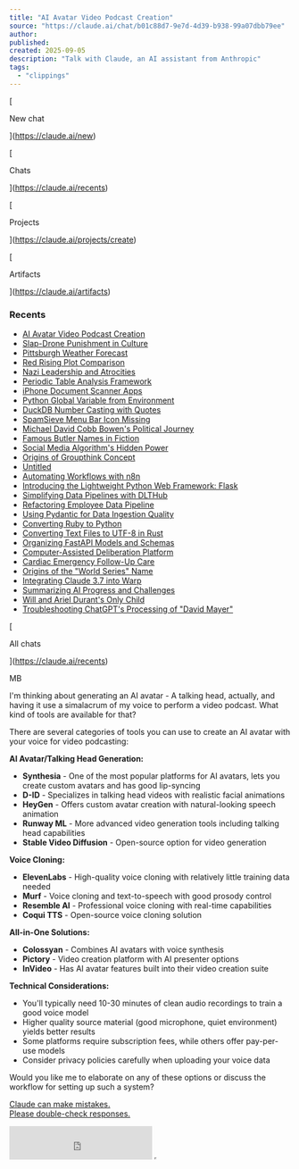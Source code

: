 ```yaml
---
title: "AI Avatar Video Podcast Creation"
source: "https://claude.ai/chat/b01c88d7-9e7d-4d39-b938-99a07dbb79ee"
author:
published:
created: 2025-09-05
description: "Talk with Claude, an AI assistant from Anthropic"
tags:
  - "clippings"
---
```

[

New chat

](https://claude.ai/new)

[

Chats

](https://claude.ai/recents)

[

Projects

](https://claude.ai/projects/create)

[

Artifacts

](https://claude.ai/artifacts)

### Recents

- [
	AI Avatar Video Podcast Creation
	](https://claude.ai/chat/b01c88d7-9e7d-4d39-b938-99a07dbb79ee)
- [
	Slap-Drone Punishment in Culture
	](https://claude.ai/chat/8f1acd4e-8f1b-4dbb-8728-ffeeaa516f70)
- [
	Pittsburgh Weather Forecast
	](https://claude.ai/chat/9d503571-ca19-4afb-8d98-ad58413d5a78)
- [
	Red Rising Plot Comparison
	](https://claude.ai/chat/0b1f6b52-ab03-4254-b880-6e70ba82db09)
- [
	Nazi Leadership and Atrocities
	](https://claude.ai/chat/ef46ec41-f8ff-4a3d-a9f9-b39d2048689e)
- [
	Periodic Table Analysis Framework
	](https://claude.ai/chat/1779bb16-4b90-4233-b4a1-3802d9e91cb2)
- [
	iPhone Document Scanner Apps
	](https://claude.ai/chat/bb520c73-813e-4df8-97de-a9d94b688b6d)
- [
	Python Global Variable from Environment
	](https://claude.ai/chat/c5f662f9-b374-4a4b-80ea-60a005a3e090)
- [
	DuckDB Number Casting with Quotes
	](https://claude.ai/chat/7efa9c71-8e64-4114-94b8-298c8ab57b09)
- [
	SpamSieve Menu Bar Icon Missing
	](https://claude.ai/chat/df17f254-4988-45b7-8311-fe06b11682be)
- [
	Michael David Cobb Bowen's Political Journey
	](https://claude.ai/chat/c8d80292-229f-4960-9a64-c498971b808d)
- [
	Famous Butler Names in Fiction
	](https://claude.ai/chat/27d37b96-5e18-4723-b743-ceff85eff2f8)
- [
	Social Media Algorithm's Hidden Power
	](https://claude.ai/chat/2aad1c2b-6dc3-45e9-bf24-e09eb1974655)
- [
	Origins of Groupthink Concept
	](https://claude.ai/chat/54a0bad9-3228-4d52-ac62-ad1be25af9f8)
- [
	Untitled
	](https://claude.ai/chat/71b5fbf9-f1c9-49a3-bd84-9c28b0147983)
- [
	Automating Workflows with n8n
	](https://claude.ai/chat/f708ae5b-c3fd-43ba-ac1a-d208d9c3af13)
- [
	Introducing the Lightweight Python Web Framework: Flask
	](https://claude.ai/chat/d66e114b-968b-4e76-80bf-a8560c9fcccb)
- [
	Simplifying Data Pipelines with DLTHub
	](https://claude.ai/chat/65eda8d5-6ec9-4f19-bc9c-aee3c22ed4a2)
- [
	Refactoring Employee Data Pipeline
	](https://claude.ai/chat/9a531ca5-7b55-424a-8ae7-77111d08e796)
- [
	Using Pydantic for Data Ingestion Quality
	](https://claude.ai/chat/4696dd3b-84ee-404f-97a4-3e14f89507bc)
- [
	Converting Ruby to Python
	](https://claude.ai/chat/d815e5a3-c390-4c7c-a366-99b79ba2fffc)
- [
	Converting Text Files to UTF-8 in Rust
	](https://claude.ai/chat/4324a110-05e9-4141-bb1e-6291337807d8)
- [
	Organizing FastAPI Models and Schemas
	](https://claude.ai/chat/809bcbd2-3471-422c-a812-043f87340982)
- [
	Computer-Assisted Deliberation Platform
	](https://claude.ai/chat/1937b633-e808-44ea-af40-065b6a32877c)
- [
	Cardiac Emergency Follow-Up Care
	](https://claude.ai/chat/967cd3c4-6105-474d-bb40-131f64101849)
- [
	Origins of the "World Series" Name
	](https://claude.ai/chat/f97ec043-4220-4c80-ac43-15e467da6621)
- [
	Integrating Claude 3.7 into Warp
	](https://claude.ai/chat/e8c8f96d-e24c-4eb8-a3d8-5601df01a982)
- [
	Summarizing AI Progress and Challenges
	](https://claude.ai/chat/d82965f6-bcbe-496d-9dd7-1e37064b7a72)
- [
	Will and Ariel Durant's Only Child
	](https://claude.ai/chat/5a74dfa0-8222-46a1-a8bf-1e6e9672f018)
- [
	Troubleshooting ChatGPT's Processing of "David Mayer"
	](https://claude.ai/chat/a35a3e50-bb3e-4322-85a9-9717d7a63379)

[

All chats

](https://claude.ai/recents)

MB

I'm thinking about generating an AI avatar - A talking head, actually, and having it use a simalacrum of my voice to perform a video podcast. What kind of tools are available for that?

There are several categories of tools you can use to create an AI avatar with your voice for video podcasting:

**AI Avatar/Talking Head Generation:**

- **Synthesia** - One of the most popular platforms for AI avatars, lets you create custom avatars and has good lip-syncing
- **D-ID** - Specializes in talking head videos with realistic facial animations
- **HeyGen** - Offers custom avatar creation with natural-looking speech animation
- **Runway ML** - More advanced video generation tools including talking head capabilities
- **Stable Video Diffusion** - Open-source option for video generation

**Voice Cloning:**

- **ElevenLabs** - High-quality voice cloning with relatively little training data needed
- **Murf** - Voice cloning and text-to-speech with good prosody control
- **Resemble AI** - Professional voice cloning with real-time capabilities
- **Coqui TTS** - Open-source voice cloning solution

**All-in-One Solutions:**

- **Colossyan** - Combines AI avatars with voice synthesis
- **Pictory** - Video creation platform with AI presenter options
- **InVideo** - Has AI avatar features built into their video creation suite

**Technical Considerations:**

- You'll typically need 10-30 minutes of clean audio recordings to train a good voice model
- Higher quality source material (good microphone, quiet environment) yields better results
- Some platforms require subscription fees, while others offer pay-per-use models
- Consider privacy policies carefully when uploading your voice data

Would you like me to elaborate on any of these options or discuss the workflow for setting up such a system?

[Claude can make mistakes.  
Please double-check responses.](https://support.anthropic.com/en/articles/8525154-claude-is-providing-incorrect-or-misleading-responses-what-s-going-on)

  

 

<iframe title="reCAPTCHA" width="256" height="60" role="presentation" name="a-tqge04cvsi82" frameborder="0" scrolling="no" sandbox="allow-forms allow-popups allow-same-origin allow-scripts allow-top-navigation allow-modals allow-popups-to-escape-sandbox allow-storage-access-by-user-activation" src="https://www.google.com/recaptcha/enterprise/anchor?ar=2&amp;k=6LcdsFgmAAAAAMfrnC1hEdmeRQRXCjpy8qT_kvfy&amp;co=aHR0cHM6Ly9jbGF1ZGUuYWk6NDQz&amp;hl=en&amp;v=Lu6n5xwy2gi_g68Hne1LVzm4&amp;size=invisible&amp;anchor-ms=20000&amp;execute-ms=15000&amp;cb=yhrumkr0mv3"></iframe>

<iframe src="https://a-cdn.claude.ai/v2/2.16.0/enforcement.f845a08949c076f42e09da2c4b7496a6.html#EEA5F558-D6AC-4C03-B678-AABF639EE69A&amp;c5b7be50-c872-4cf6-988f-641f13967b8d" class="PbRoleerFjplRBGoiUNB lightbox" title="Verification challenge" aria-label="Verification challenge" data-e2e="enforcement-frame" style="width: 0px; height: 0px;"></iframe>

<iframe id="intercom-frame" style="position: absolute !important; opacity: 0 !important; width: 1px !important; height: 1px !important; top: 0 !important; left: 0 !important; border: none !important; display: block !important; z-index: -1 !important; pointer-events: none;" aria-hidden="true" tabindex="-1" title="Intercom"></iframe>
